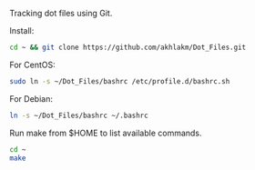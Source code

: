 Tracking dot files using Git.

Install:
```sh
cd ~ && git clone https://github.com/akhlakm/Dot_Files.git
```

For CentOS:
```sh
sudo ln -s ~/Dot_Files/bashrc /etc/profile.d/bashrc.sh
```

For Debian:
```sh
ln -s ~/Dot_Files/bashrc ~/.bashrc
```


Run make from $HOME to list available commands.
```sh
cd ~
make
```
